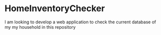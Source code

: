 # HomeInventoryChecker
I am looking to develop a web application to check the current database of my my household in this repository

